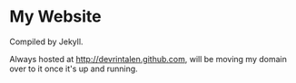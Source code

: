 My Website
==========

Compiled by Jekyll.

Always hosted at http://devrintalen.github.com, will be moving my
domain over to it once it's up and running.
